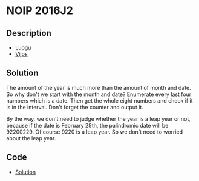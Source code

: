 # NOIP 2016J2

## Description

- [Luogu](https://www.luogu.com.cn/problem/P2010)
- [Vijos](https://www.vijos.org/p/2010)

## Solution

The amount of the year is much more than the amount of month and date. So why don't we start with the month and date? Enumerate every last four numbers which is a date. Then get the whole eight numbers and check if it is in the interval. Don't forget the counter and output it.

By the way, we don't need to judge whether the year is a leap year or not, because if the date is February 29th, the palindromic date will be 92200229. Of course 9220 is a leap year. So we don't need to worried about the leap year.

## Code

- [Solution](NOIP.2016J2.0.cpp)

